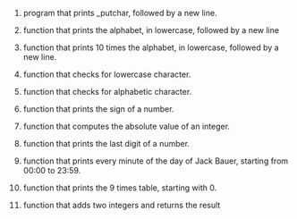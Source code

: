 1. program that prints _putchar, followed by a new line.

2. function that prints the alphabet, in lowercase, followed by a new line

3. function that prints 10 times the alphabet, in lowercase, followed by a new line.

4. function that checks for lowercase character.

5. function that checks for alphabetic character.

6. function that prints the sign of a number.

7. function that computes the absolute value of an integer.

8. function that prints the last digit of a number.

9. function that prints every minute of the day of Jack Bauer, starting from 00:00 to 23:59.

10. function that prints the 9 times table, starting with 0.

11. function that adds two integers and returns the result
